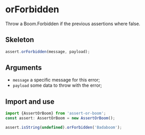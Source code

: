 # orForbidden

Throw a Boom.Forbidden if the previous assertions where false.

## Skeleton

```ts
assert.orForbidden(message, payload);
```

## Arguments

- `message` a specific message for this error;
- `payload` some data to throw with the error;

## Import and use

```ts
import {AssertOrBoom} from 'assert-or-boom';
const assert: AssertOrBoom = new AssertOrBoom();

assert.isString(undefined).orForbidden('Badaboom');
```
